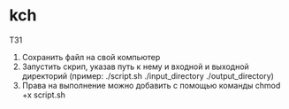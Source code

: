 # kch
ТЗ1
1. Сохранить файл на свой компьютер
2. Запустить скрип, указав путь к нему и входной и выходной директорий (пример: ./script.sh ./input_directory ./output_directory)
3. Права на выполнение можно добавить  с помощью команды chmod +x script.sh
